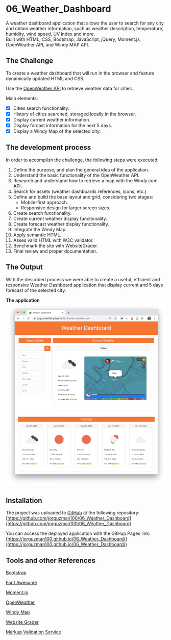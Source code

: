 # 06_Weather_Dashboard

A weather dashboard application that allows the user to search for any city and obtain weather information, such as weather description, temperature, humidity, wind speed, UV index and more. \
Built with HTML, CSS, Bootstrap, JavaScript, jQuery, Moment.js, OpenWeather API, and Windy MAP API.

## The Challenge

To create a weather dashboard that will run in the browser and feature dynamically updated HTML and CSS.

Use the [OpenWeather API](https://openweathermap.org/api) to retrieve weather data for cities.

Main elements:

- [x] Cities search functionality.
- [x] History of cities searched, storaged locally in the browser.
- [x] Display current weather information.
- [x] Display forcast information for the next 5 days.
- [x] Display a Windy Map of the selected city.

## The development process

In order to accomplish the challenge, the following steps were executed:

1. Define the purpose, and plan the general idea of the application.
2. Understand the basic functionality of the OpenWeather API.
3. Research and understand how to retrieve a map with the Windy.com API.
4. Search for assets (weather dashboards references, icons, etc.)
5. Define and build the base layout and grid, considering two stages:
   - Mobile-first approach.
   - Responsive design for larger screen sizes.
6. Create search functionality.
7. Create current weather display functionality.
8. Create forecast weather display functionality.
9. Integrate the Windy Map.
10. Apply semantic HTML.
11. Asses valid HTML with W3C validator.
12. Benchmark the site with WebsiteGrader.
13. Final review and proper documentation.

## The Output

With the described process we were able to create a useful, efficient and responsive Weather Dashboard application that display current and 5 days forecast of the selected city.

**The application**
![](./assets/screenshot.png)

## Installation

The project was uploaded to [GitHub](https://github.com/) at the following repository:
[https://github.com/jorguzman100/06_Weather_Dashboard](https://github.com/jorguzman100/06_Weather_Dashboard)

You can access the deployed application with the GitHup Pages link:
[https://jorguzman100.github.io/06_Weather_Dashboard/](https://jorguzman100.github.io/06_Weather_Dashboard/)

## Tools and other References

[Bootstrap](https://getbootstrap.com/)

[Font Awesome](https://fontawesome.com/)

[Moment.js](https://momentjs.com/)

[OpenWeather](https://openweathermap.org/)

[Windy Map](https://www.windy.com/)

[Website Grader](https://website.grader.com/)

[Markup Validation Service](https://validator.w3.org/)
